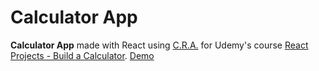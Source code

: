 # Calculator App

**Calculator App** made with React using [C.R.A.](https://github.com/facebook/create-react-app) for Udemy's course [React Projects - Build a Calculator](https://www.udemy.com/course/draft/3553493/). [Demo](https://calculator-site-pwa.netlify.app/)

